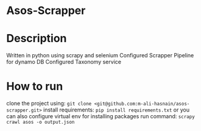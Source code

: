 # Asos-Scrapper

# Description

Written in python using scrapy and selenium
Configured Scrapper Pipeline for dynamo DB
Configured Taxonomy service

# How to run

clone the project using: `git clone <git@github.com:m-ali-hasnain/asos-scrapper.git>`
install requirements: `pip install requirements.txt`
or you can also configure virtual env for installing packages
run command: `scrapy crawl asos -o output.json`
